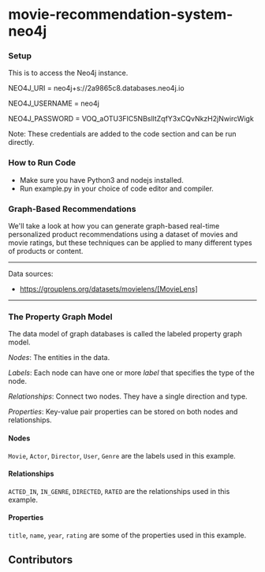 # movie-recommendation-system-neo4j



### Setup

This is to access the Neo4j instance.

NEO4J_URI = neo4j+s://2a9865c8.databases.neo4j.io

NEO4J_USERNAME = neo4j

NEO4J_PASSWORD = VOQ_aOTU3FIC5NBslltZqfY3xCQvNkzH2jNwircWigk


Note: These credentials are added to the code section and can be run directly.

### How to Run Code

* Make sure you have Python3 and nodejs installed.
* Run example.py in your choice of code editor and compiler.


### Graph-Based Recommendations
We'll take a look at how you can generate graph-based real-time personalized product recommendations using a dataset of movies and movie ratings, but these techniques can be applied to many different types of products or content.

****
Data sources:
* https://grouplens.org/datasets/movielens/[MovieLens]
****


### The Property Graph Model

The data model of graph databases is called the labeled property graph model.

*Nodes*: The entities in the data.

*Labels*: Each node can have one or more *label* that specifies the type of the node.

*Relationships*: Connect two nodes. 
They have a single direction and type.

*Properties*: Key-value pair properties can be stored on both nodes and relationships.

#### Nodes

`Movie`, `Actor`, `Director`, `User`, `Genre` are the labels used in this example.

#### Relationships

`ACTED_IN`, `IN_GENRE`, `DIRECTED`, `RATED` are the relationships used in this example.

#### Properties

`title`, `name`, `year`, `rating` are some of the properties used in this example.

## Contributors


